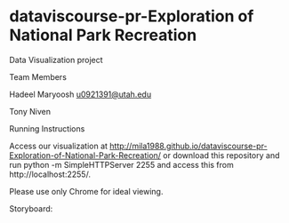 # dataviscourse-pr-Exploration of National Park Recreation
Data Visualization project

Team Members

Hadeel Maryoosh u0921391@utah.edu


Tony Niven  



Running Instructions

Access our visualization at http://mila1988.github.io/dataviscourse-pr-Exploration-of-National-Park-Recreation/ or download this repository and run python -m SimpleHTTPServer 2255 and access this from http://localhost:2255/.

Please use only  Chrome for ideal viewing.

Storyboard:

